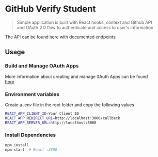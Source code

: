 # GitHub Verify Student

> Simple application is built with React hooks, context and Github API and OAuth 2.0 flow to authenticate and access to user's information

The API can be found [here](https://github.com/ginnyvt/verify-students-backend) with documented endpoints

## Usage

### Build and Manage OAuth Apps

More information about creating and manage 0Auth Apps can be found [here](https://docs.github.com/en/developers/apps/building-oauth-apps/creating-an-oauth-app)

### Environment variables

Create a .env file in the root folder and copy the following values

```bash
REACT_APP_CLIENT_ID=Your Client ID
REACT_APP_REDIRECT_URI=http://localhost:3000/callback
REACT_APP_SERVER_URL=http://localhost:8000
```

### Install Dependencies

```bash
npm install
npm start  # React :3000
```

